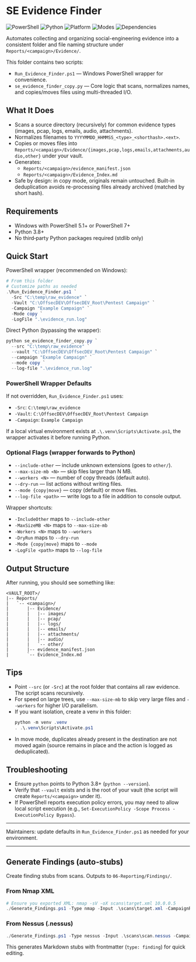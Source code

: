 # SE Evidence Finder

![PowerShell](https://img.shields.io/badge/PowerShell-5.1%2B-5391FE?logo=powershell&logoColor=white)
![Python](https://img.shields.io/badge/Python-3.8%2B-3776AB?logo=python&logoColor=white)
![Platform](https://img.shields.io/badge/Platform-Windows-0078D6?logo=windows&logoColor=white)
![Modes](https://img.shields.io/badge/Modes-Copy%2FMove-brightgreen)
![Dependencies](https://img.shields.io/badge/Dependencies-None-success)

Automates collecting and organizing social-engineering evidence into a consistent folder and file naming structure under `Reports/<campaign>/Evidence/`.

This folder contains two scripts:
- `Run_Evidence_Finder.ps1` — Windows PowerShell wrapper for convenience.
- `se_evidence_finder_copy.py` — Core logic that scans, normalizes names, and copies/moves files using multi-threaded I/O.

## What It Does
- Scans a source directory (recursively) for common evidence types (images, pcap, logs, emails, audio, attachments).
- Normalizes filenames to `YYYYMMDD_HHMMSS_<type>_<shorthash>.<ext>`.
- Copies or moves files into `Reports/<campaign>/Evidence/{images,pcap,logs,emails,attachments,audio,other}` under your vault.
- Generates:
  - `Reports/<campaign>/evidence_manifest.json`
  - `Reports/<campaign>/Evidence_Index.md`
- Safe by design: in copy mode, originals remain untouched. Built-in deduplication avoids re-processing files already archived (matched by short hash).

## Requirements
- Windows with PowerShell 5.1+ or PowerShell 7+
- Python 3.8+
- No third‑party Python packages required (stdlib only)

## Quick Start
PowerShell wrapper (recommended on Windows):

```powershell
# From this folder
# Customize paths as needed
.\Run_Evidence_Finder.ps1 `
  -Src "C:\temp\raw_evidence" `
  -Vault "C:\OffsecDEV\OffsecDEV_Root\Pentest Campaign" `
  -Campaign "Example Campaign" `
  -Mode copy `
  -LogFile ".\evidence_run.log"
```

Direct Python (bypassing the wrapper):

```powershell
python se_evidence_finder_copy.py `
  --src "C:\temp\raw_evidence" `
  --vault "C:\OffsecDEV\OffsecDEV_Root\Pentest Campaign" `
  --campaign "Example Campaign" `
  --mode copy `
  --log-file ".\evidence_run.log"
```

### PowerShell Wrapper Defaults
If not overridden, `Run_Evidence_Finder.ps1` uses:
- `-Src`: `C:\temp\raw_evidence`
- `-Vault`: `C:\OffsecDEV\OffsecDEV_Root\Pentest Campaign`
- `-Campaign`: `Example Campaign`

If a local virtual environment exists at `.\.venv\Scripts\Activate.ps1`, the wrapper activates it before running Python.

### Optional Flags (wrapper forwards to Python)
- `--include-other` — include unknown extensions (goes to `other/`).
- `--max-size-mb <N>` — skip files larger than N MB.
- `--workers <N>` — number of copy threads (default auto).
- `--dry-run` — list actions without writing files.
- `--mode {copy|move}` — copy (default) or move files.
- `--log-file <path>` — write logs to a file in addition to console output.

Wrapper shortcuts:
- `-IncludeOther` maps to `--include-other`
- `-MaxSizeMB <N>` maps to `--max-size-mb`
- `-Workers <N>` maps to `--workers`
- `-DryRun` maps to `--dry-run`
- `-Mode {copy|move}` maps to `--mode`
- `-LogFile <path>` maps to `--log-file`

## Output Structure
After running, you should see something like:

```
<VAULT_ROOT>/
|-- Reports/
|   `-- <campaign>/
|       |-- Evidence/
|       |   |-- images/
|       |   |-- pcap/
|       |   |-- logs/
|       |   |-- emails/
|       |   |-- attachments/
|       |   |-- audio/
|       |   `-- other/
|       |-- evidence_manifest.json
|       `-- Evidence_Index.md
```

## Tips
- Point `--src` (or `-Src`) at the root folder that contains all raw evidence. The script scans recursively.
- For speed on large trees, use `--max-size-mb` to skip very large files and `--workers` for higher I/O parallelism.
- If you want isolation, create a venv in this folder:
  ```powershell
  python -m venv .venv
  . .\.venv\Scripts\Activate.ps1
  ```
- In move mode, duplicates already present in the destination are not moved again (source remains in place and the action is logged as deduplicated).

## Troubleshooting
- Ensure `python` points to Python 3.8+ (`python --version`).
- Verify that `--vault` exists and is the root of your vault (the script will create `Reports/<campaign>` under it).
- If PowerShell reports execution policy errors, you may need to allow local script execution (e.g., `Set-ExecutionPolicy -Scope Process -ExecutionPolicy Bypass`).

---
Maintainers: update defaults in `Run_Evidence_Finder.ps1` as needed for your environment.

---

## Generate Findings (auto‑stubs)

Create finding stubs from scans. Outputs to `06-Reporting/Findings/`.

### From Nmap XML
```powershell
# Ensure you exported XML: nmap -sV -oX scans\target.xml 10.0.0.5
./Generate_Findings.ps1 -Type nmap -Input .\scans\target.xml -CampaignRoot "..\"
```

### From Nessus (.nessus)
```powershell
./Generate_Findings.ps1 -Type nessus -Input .\scans\scan.nessus -CampaignRoot "..\" -MinSeverity 2
```

This generates Markdown stubs with frontmatter (`type: finding`) for quick editing.
